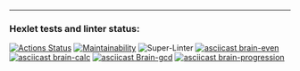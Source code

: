 ---
### Hexlet tests and linter status:
[![Actions Status](https://github.com/nofacez/frontend-project-lvl1/workflows/hexlet-check/badge.svg)](https://github.com/nofacez/frontend-project-lvl1/actions)
[![Maintainability](https://api.codeclimate.com/v1/badges/a99a88d28ad37a79dbf6/maintainability)](https://codeclimate.com/github/codeclimate/codeclimate/maintainability)
![Super-Linter](https://github.com/nofacez/frontend-project-lvl1/workflows/lint/badge.svg)
[![asciicast brain-even](https://asciinema.org/a/2bVww6UrTx586moScxgmLyhX5.svg)](https://asciinema.org/a/2bVww6UrTx586moScxgmLyhX5)
[![asciicast brain-calc](https://asciinema.org/a/gINXC0eWEWKmmI8l8YnN3RXvY.svg)](https://asciinema.org/a/gINXC0eWEWKmmI8l8YnN3RXvY)
[![asciicast Brain-gcd](https://asciinema.org/a/5oDHii0Fm4YDASZNcKzya0Xwt.svg)](https://asciinema.org/a/5oDHii0Fm4YDASZNcKzya0Xwt)
[![asciicast brain-progression](https://asciinema.org/a/ROwPeeJ6RSjRmdPAehMVkQmrO.svg)](https://asciinema.org/a/ROwPeeJ6RSjRmdPAehMVkQmrO)